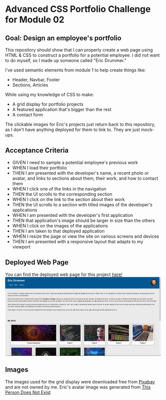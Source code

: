 # Advanced CSS Portfolio Challenge for Module 02

## Goal: Design an employee's portfolio
This repository should show that I can properly create a web page using HTML & CSS to construct a portfolio for a potential employee. I did not want to do myself, so I made up someone called "Eric Drummer."

I've used semantic elements from module 1 to help create things like:
- Header, Navbar, Footer
- Sections, Articles

While using my knowledge of CSS to make:
- A grid display for portfolio projects
- A featured application that's bigger than the rest
- A contact form

The clickable images for Eric's projects just return back to this repository, as I don't have anything deployed for them to link to. They are just mock-ups.

## Acceptance Criteria
- GIVEN I need to sample a potential employee's previous work
- WHEN I load their portfolio
- THEN I am presented with the developer's name, a recent photo or avatar, and links to sections about them, their work, and how to contact them
- WHEN I click one of the links in the navigation
- THEN the UI scrolls to the corresponding section
- WHEN I click on the link to the section about their work
- THEN the UI scrolls to a section with titled images of the developer's applications
- WHEN I am presented with the developer's first application
- THEN that application's image should be larger in size than the others
- WHEN I click on the images of the applications
- THEN I am taken to that deployed application
- WHEN I resize the page or view the site on various screens and devices
- THEN I am presented with a responsive layout that adapts to my viewport

## Deployed Web Page
You can find the deployed web page for this project [here!](https://deceitfuldragon.github.io/advanced-css-portfolio/)
![Screenshot](./assets/images/screenshot.png "Screenshot")
## Images
The images used for the grid display were downloaded free from [Pixabay](https://pixabay.com/) and are not owned by me.
Eric's avatar image was generated from [This Person Does Not Exist](https://this-person-does-not-exist.com/en)